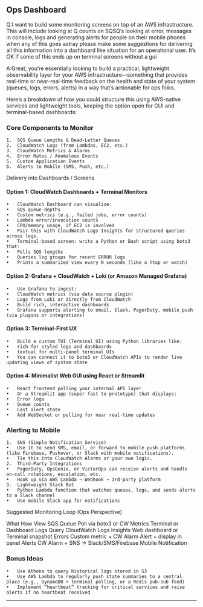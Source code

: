 ## Ops Dashboard

Q:I want to build some monitoring screens on top of an AWS infrastructure. This will include looking at Q counts on SQSQ’s looking at error, messages in console, logs and generating alerts for people on their mobile phones when any of this goes astray please make some suggestions for delivering all this information into a dashboard like situation for an operational user. It’s OK if some of this ends up on terminal screens without a gui


A:Great, you’re essentially looking to build a practical, lightweight observability layer for your AWS infrastructure—something that provides real-time or near-real-time feedback on the health and state of your system (queues, logs, errors, alerts) in a way that’s actionable for ops folks.



Here’s a breakdown of how you could structure this using AWS-native services and lightweight tools, keeping the option open for GUI and terminal-based dashboards:

### Core Components to Monitor
	1.	SQS Queue Lengths & Dead-Letter Queues
	2.	CloudWatch Logs (from Lambdas, EC2, etc.)
	3.	CloudWatch Metrics & Alarms
	4.	Error Rates / Anomalous Events
	5.	Custom Application Events
	6.	Alerts to Mobile (SMS, Push, etc.)

Delivery into Dashboards / Screens

#### Option 1: CloudWatch Dashboards + Terminal Monitors
	•	CloudWatch Dashboard can visualize:
	•	SQS queue depths
	•	Custom metrics (e.g., failed jobs, error counts)
	•	Lambda error/invocation counts
	•	CPU/memory usage, if EC2 is involved
	•	Pair this with CloudWatch Logs Insights for structured queries across logs.
	•	Terminal-based screen: write a Python or Bash script using boto3 that:
	•	Polls SQS lengths
	•	Queries log groups for recent ERROR logs
	•	Prints a summarized view every N seconds (like a htop or watch)

#### Option 2: Grafana + CloudWatch + Loki (or Amazon Managed Grafana)
	•	Use Grafana to ingest:
	•	CloudWatch metrics (via data source plugin)
	•	Logs from Loki or directly from CloudWatch
	•	Build rich, interactive dashboards
	•	Grafana supports alerting to email, Slack, PagerDuty, mobile push (via plugins or integrations)

#### Option 3: Terminal-First UX
	•	Build a custom TUI (Terminal UI) using Python libraries like:
	•	rich for styled logs and dashboards
	•	textual for multi-panel terminal UIs
	•	You can connect it to boto3 or CloudWatch APIs to render live updating views of system state

#### Option 4: Minimalist Web GUI using React or Streamlit
	•	React frontend polling your internal API layer
	•	Or a Streamlit app (super fast to prototype) that displays:
	•	Error logs
	•	Queue counts
	•	Last alert state
	•	Add WebSocket or polling for near real-time updates

### Alerting to Mobile
	1.	SNS (Simple Notification Service)
	•	Use it to send SMS, email, or forward to mobile push platforms (like Firebase, Pushover, or Slack with mobile notifications).
	•	Tie this into CloudWatch Alarms or your own logic.
	2.	Third-Party Integrations
	•	PagerDuty, OpsGenie, or VictorOps can receive alerts and handle on-call rotations, escalation, etc.
	•	Hook up via AWS Lambda → Webhook → 3rd-party platform
	3.	Lightweight Slack Bot
	•	Python Lambda function that watches queues, logs, and sends alerts to a Slack channel
	•	Use mobile Slack app for notifications

Suggested Monitoring Loop (Ops Perspective)

What	How	View
SQS Queue	Poll via boto3 or CW Metrics	Terminal or Dashboard
Logs	Query CloudWatch Logs Insights	Web dashboard or Terminal snapshot
Errors	Custom metric + CW Alarm	Alert + display in panel
Alerts	CW Alarm + SNS → Slack/SMS/Firebase	Mobile Notification

### Bonus Ideas
	•	Use Athena to query historical logs stored in S3
	•	Use AWS Lambda to regularly push state summaries to a central place (e.g., DynamoDB + terminal polling, or a Redis pub-sub feed)
	•	Implement “heartbeat” tracking for critical services and raise alerts if no heartbeat received

---
<!--BREAK-->
